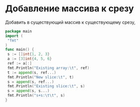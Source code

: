 # Добавление массива к срезу

Добавить в существующий массив к существующему срезу, 

```go
package main
import (
 "fmt"
)
func main() {
 s := []int{1, 2, 3}
 a := [3]int{4, 5, 6}
 ref := a[:]
 fmt.Println("Existing array:\t", ref)
 t := append(s, ref...)
 fmt.Println("New slice:\t", t)
 s = append(s, ref...)
 fmt.Println("Existing slice:\t", s)
 s = append(s, s...)
 fmt.Println("s+s:\t\t", s)
}
```
